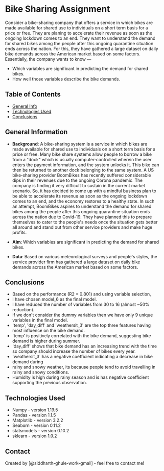 # Bike Sharing Assignment
Consider a bike-sharing company that offers a service in which bikes are made available for shared use to individuals on a short term basis for a price or free. They are planing to accelerate their revenue as soon as the ongoing lockdown comes to an end. They want to understand the demand for shared bikes among the people after this ongoing quarantine situation ends across the nation. For this, they have gathered a large dataset on daily bike demands across the American market based on some factors. Essentially, the company wants to know —
* Which variables are significant in predicting the demand for shared bikes.
* How well those variables describe the bike demands. 


## Table of Contents
* [General Info](#general-information)
* [Technologies Used](#technologies-used)
* [Conclusions](#conclusions)

<!-- You can include any other section that is pertinent to your problem -->

## General Information
- **Background**: A bike-sharing system is a service in which bikes are made available for shared use to individuals on a short term basis for a price or free. Many bike share systems allow people to borrow a bike from a "dock" which is usually computer-controlled wherein the user enters the payment information, and the system unlocks it. This bike can then be returned to another dock belonging to the same system. A US bike-sharing provider BoomBikes has recently suffered considerable dips in their revenues due to the ongoing Corona pandemic. The company is finding it very difficult to sustain in the current market scenario. So, it has decided to come up with a mindful business plan to be able to accelerate its revenue as soon as the ongoing lockdown comes to an end, and the economy restores to a healthy state. In such an attempt, BoomBikes aspires to understand the demand for shared bikes among the people after this ongoing quarantine situation ends across the nation due to Covid-19. They have planned this to prepare themselves to cater to the people's needs once the situation gets better all around and stand out from other service providers and make huge profits. 

- **Aim**: Which variables are significant in predicting the demand for shared bikes.

- **Data**: Based on various meteorological surveys and people's styles, the service provider firm has gathered a large dataset on daily bike demands across the American market based on some factors. 

<!-- You don't have to answer all the questions - just the ones relevant to your project. -->

## Conclusions
- Based on the performance (R2 = 0.801) and using variable selection, 
- I have chosen model_6 as the final model.
- I have reduced the number of variables from 30 to 16 (almost ~50% reduction).
- If we don't consider the dummy variables then we have only 9 unique variables in the final model.
- 'temp', 'day_diff' and 'weathersit_3' are the top three features having most influence on the bike demand.
- 'temp' is positively correlated with the bike demand, suggesting bike demand is higher during summer.
- 'day_diff' shows that bike demand has an increasing trend with the time so company should increase the number of bikes every year.
- 'weathersit_3' has a negative coefficient indicating a decrease in bike demand during
- rainy and snowy weather, its because people tend to avoid travelling in rainy and snowy conditions.
- Humidity is high during rainy season and is  has negative coefficient supporting the previous observation.


<!-- You don't have to answer all the questions - just the ones relevant to your project. -->


## Technologies Used
- Numpy - version 1.19.5
- Pandas - version 1.1.5
- Matplotlib - version 3.2.2
- Seaborn - version 0.11.2
- statsmodels - version 0.10.2
- sklearn - version 1.0.2

<!-- As the libraries versions keep on changing, it is recommended to mention the version of library used in this project -->


## Contact
Created by [@siddharth-ghule-work-gmail] - feel free to contact me!


<!-- Optional -->
<!-- ## License -->
<!-- This project is open source and available under the [... License](). -->

<!-- You don't have to include all sections - just the one's relevant to your project -->
